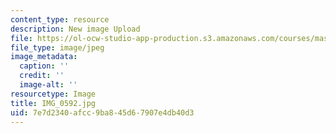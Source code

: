 ```yaml
---
content_type: resource
description: New image Upload
file: https://ol-ocw-studio-app-production.s3.amazonaws.com/courses/mas-962-special-topics-new-textiles-spring-2010/7e7d2340afcc9ba845d67907e4db40d3_IMG_0592.jpg
file_type: image/jpeg
image_metadata:
  caption: ''
  credit: ''
  image-alt: ''
resourcetype: Image
title: IMG_0592.jpg
uid: 7e7d2340-afcc-9ba8-45d6-7907e4db40d3
---
```

